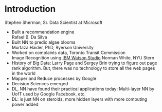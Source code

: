 # Introduction  

Stephen Sherman, Sr. Data Scientist at Microsoft  
- Built a recommendation engine  
Rafael B. Da Silva  
- Built NN to predic algae blooms  
Murtaza Haider, PhD, Ryerson University  
- Worked on complaints data, Toronto Transit Commission  
Image Recognition using [IBM Watson Studio](https://dataplatform.cloud.ibm.com/studio/watson-vision-combined/default/view?service_guid=crn:v1:bluemix:public:watson-vision-combined:us-south:a/daf2a84f216a4987b25a68802c9a66c4:e15ac5dc-26e0-489a-b6d5-e7f390599692::&project_id=7a3374e2-1c5d-4ff5-9acc-91d54e68a37d)
Norman White, NYU Stern  
- History of Big Data: Larry Page and Sergey Brin trying to figure out page rank algorithm. But, there was no technology to store all the web pages in the world  
- Mapper and Reduce processes by Google  
- Decision Sciences emerged  
- DL, NN have found their practical applications today: Multi-layer NN by UofT used by Google Facebook, etc.  
- DL: is just NN on steroids, more hidden layers with more computing power added  








